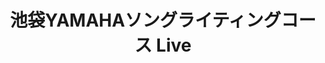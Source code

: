 ---
layout: post
category: live
title: 池袋YAMAHAソングライティングコース Live
place: 銀座Miiya cafe
tags: solo
reflink: http://www.miiya-cafe.com/sch2008.5.html
---